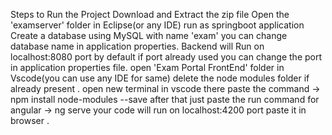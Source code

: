Steps to Run the Project
Download and Extract the zip file
Open the 'examserver' folder in Eclipse(or any IDE) run as springboot application
Create a database using MySQL with name 'exam' you can change database name in application properties.
Backend will Run on localhost:8080 port by default if port already used you can change the port in application properties file.
open 'Exam Portal FrontEnd' folder in Vscode(you can use any IDE for same) delete the node modules folder if already present .
open new terminal in vscode there paste the command -> npm install node-modules --save
after that just paste the run command for angular -> ng serve
your code will run on localhost:4200 port paste it in browser .
